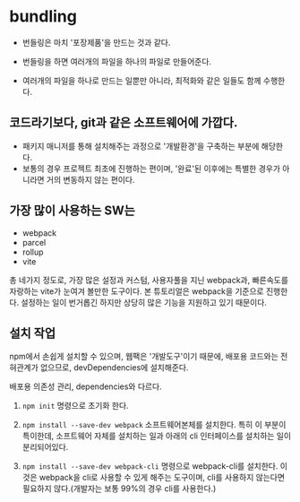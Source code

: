 # bundling

- 번들링은 마치 '포장제품'을 만드는 것과 같다.
- 번들링을 하면 여러개의 파일을 하나의 파일로 만들어준다.

- 여러개의 파일을 하나로 만드는 일뿐만 아니라, 최적화와 같은 일들도 함께 수행한다.

## 코드라기보다, git과 같은 소프트웨어에 가깝다.

- 패키지 매니저를 통해 설치해주는 과정으로 '개발환경'을 구축하는 부분에 해당한다.
- 보통의 경우 프로젝트 최초에 진행하는 편이며, '완료'된 이후에는 특별한 경우가 아니라면 거의 변동하지 않는 편이다.

## 가장 많이 사용하는 SW는

- webpack
- parcel
- rollup
- vite

총 네가지 정도로, 가장 많은 설정과 커스텀, 사용자풀을 지닌 webpack과, 빠른속도를 자랑하는 vite가 눈여겨 볼만한 도구이다.
본 튜토리얼은 webpack을 기준으로 진행한다.
설정하는 일이 번거롭긴 하지만 상당히 많은 기능을 지원하고 있기 때문이다.

## 설치 작업

npm에서 손쉽게 설치할 수 있으며, 웹팩은 '개발도구'이기 때문에, 배포용 코드와는 전혀관계가 없으므로, devDependencies에 설치해준다.

배포용 의존성 관리, dependencies와 다르다.

1. `npm init` 명령으로 초기화 한다.
2. `npm install --save-dev webpack` 소프트웨어본체를 설치한다.
    특히 이 부분이 특이한데, 소프트웨어 자체를 설치하는 일과 아래의 cli 인터페이스를 설치하는 일이 분리되어있다.

3. `npm install --save-dev webpack-cli` 명령으로 webpack-cli를 설치한다.
    이것은 webpack을 cli로 사용할 수 있게 해주는 도구이며, cli를 사용하지 않는다면 필요하지 않다.(개발자는 보통 99%의 경우 cli를 사용한다.)